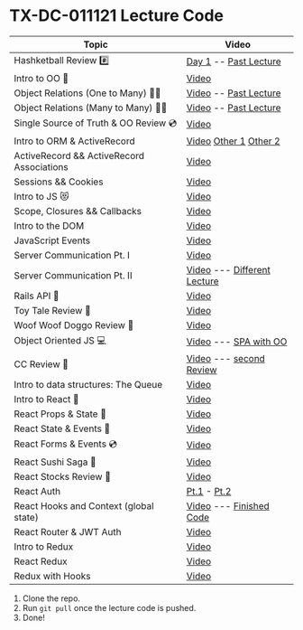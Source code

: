 # TX-DC-011121 Lecture Code

| Topic            | Video                |
| -----            | -----                |
| Hashketball Review #️⃣ | [Day 1](https://youtu.be/f5BO5HLEXqs) -- [Past Lecture](https://youtu.be/Ge8RJa3l32E)  |
| Intro to OO 🔸 | [Video](https://youtu.be/Y1tLv3JdqV4) |
| Object Relations (One to Many) ☝🏻 | [Video](https://youtu.be/NQLJpxQOtxE) -- [Past Lecture](https://www.youtube.com/watch?v=_Sji48pywrE&feature=youtu.be) |
| Object Relations (Many to Many) ✋🏻 | [Video](https://youtu.be/J99YaIgLsak) -- [Past Lecture](https://www.youtube.com/watch?v=7r5et9q2rnM&feature=youtu.be) |
| Single Source of Truth & OO Review 💿 | [Video](https://youtu.be/SCmcZUwc-Hg) |
| Intro to ORM & ActiveRecord | [Video](https://youtu.be/_p--cXuxXb4) [Other 1](https://www.youtube.com/watch?v=7RAQ58I19vE&feature=youtu.be) [Other 2](https://www.youtube.com/watch?v=bhFW9ryre6s&feature=youtu.be) |
| ActiveRecord && ActiveRecord Associations | [Video](https://youtu.be/FAmJXEGu0r4) |
| Sessions && Cookies | [Video](https://youtu.be/Ig3gRdUk7Dg) |
| Intro to JS 😻 | [Video](https://youtu.be/9tt7YlvXfO4) |
| Scope, Closures && Callbacks | [Video](https://youtu.be/K2ma4Zn6iig) |
| Intro to the DOM | [Video](https://youtu.be/UqQ_QY_XU0M)|
| JavaScript Events | [Video](https://youtu.be/IdREBmGrXTM)|
| Server Communication Pt. I | [Video](https://youtu.be/UDtzqf53ox0)|
| Server Communication Pt. II | [Video](https://youtu.be/-Rmm7_IO6Yw) --- [Different Lecture](https://www.youtube.com/watch?v=Sbc64E-yQyU&list=PLc6AmvC5Zybw7_TJTbOvZdhPpmP2MmVKy&index=33) |
| Rails API 🚊 | [Video](https://youtu.be/frc5Zvo9FGs) |
| Toy Tale Review 🧸|  [Video](https://youtu.be/KjoEXTNiu3g) |
| Woof Woof Doggo Review 🐶 |  [Video](https://youtu.be/4bpNt0Qnh6M) |
| Object Oriented JS 💻 |  [Video](https://youtu.be/9B-JZLmyqT8) --- [SPA with OO](https://www.youtube.com/watch?v=xCAtmGUrCK8)|
| CC Review 🐶 |  [Video](https://youtu.be/CPE7PpxpHrU) --- [second Review](https://youtu.be/QLJhL3FlHb8) |
| Intro to data structures: The Queue |  [Video](https://youtu.be/VoDZwt-Hni4) |
| Intro to React 👾 |  [Video](https://youtu.be/w9GD0UBFJYE) |
| React Props & State 🎉 |  [Video](https://youtu.be/ZNUb1Jev8YQ) |
| React State & Events 🎃 |  [Video](https://youtu.be/aCr54OQYN30) |
| React Forms & Events 💿 |  [Video](https://youtu.be/yiwUuFSKyhc) |
| React Sushi Saga 🍣 |  [Video](https://youtu.be/zdcrZyJeEYs) |
| React Stocks Review 💸 |  [Video](https://youtu.be/hwQgBAmEcvQ) |
| React Auth|  [Pt.1](https://www.youtube.com/watch?v=rs-9aKCj8fQ) - [Pt.2](https://www.youtube.com/watch?v=lkaGXo1wER0)|
| React Hooks and Context (global state)| [Video](https://youtu.be/JbWopBbLY2k) --- [Finished Code](https://github.com/adamwjo/react-context-api)|
| React Router & JWT Auth| [Video](https://youtu.be/zTClFMKkoB8)
| Intro to Redux | [Video](https://youtu.be/6Yp7En0V2gY)
| React Redux | [Video](https://youtu.be/S7Udjiz3cBY)
| Redux with Hooks | [Video](https://youtu.be/LjYKqsOT_uA)

1. Clone the repo.
2. Run `git pull` once the lecture code is pushed.
3. Done!
